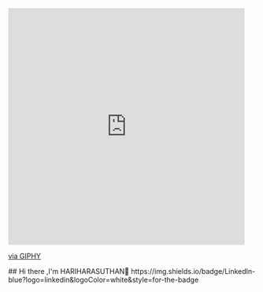<iframe src="https://giphy.com/embed/3OMuT0xpZIVmU" width="480" height="480" style="" frameBorder="0" class="giphy-embed" allowFullScreen></iframe><p><a href="https://giphy.com/gifs/foxadhd-russia-3OMuT0xpZIVmU">via GIPHY</a></p>
## Hi there ,I'm HARIHARASUTHAN👋 
https://img.shields.io/badge/LinkedIn-blue?logo=linkedin&logoColor=white&style=for-the-badge
<!--
**RedEye1003/RedEye1003** is a ✨ _special_ ✨ repository because its `README.md` (this file) appears on your GitHub profile.

Here are some ideas to get you started:

- 🔭 I’m currently working on ...
- 🌱 I’m currently learning ...
- 👯 I’m looking to collaborate on ...
- 🤔 I’m looking for help with ...
- 💬 Ask me about ...
- 📫 How to reach me: ...
- 😄 Pronouns: ...
- ⚡ Fun fact: ...
-->
